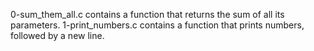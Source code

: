 0-sum_them_all.c contains a  function that returns the sum of all its parameters.
1-print_numbers.c contains a function that prints numbers, followed by a new line.


